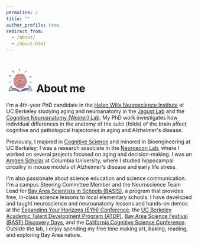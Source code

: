 ```yaml
---
permalink: /
title: ""
author_profile: true
redirect_from: 
  - /about/
  - /about.html
---
```


<h1><img src="/images/bookbrain_o.png" alt="brain graphic" width="75"/>  About me</h1>

I'm a 4th-year PhD candidate in the [Helen Wills Neuroscience Institute](https://neuroscience.berkeley.edu/) at UC Berkeley studying aging and neuroanatomy in the [Jagust Lab](https://jagustlab.neuro.berkeley.edu/) and the [Cognitive Neuroanatomy (Weiner) Lab](https://cnl.berkeley.edu/). My PhD work investigates how individual differences in the anatomy of the sulci (folds) of the brain affect cognitive and pathological trajectories in aging and Alzheimer's disease.

Previously, I majored in [Cognitive Science](https://cogsci.berkeley.edu/) and minored in Bioengineering at UC Berkeley; I was a research associate in the [Neuroecon Lab](https://neuroecon.berkeley.edu), where I worked on several projects focused on aging and decision-making. I was an [Amgen Scholar](https://biology.columbia.edu/content/amgen-scholars-program) at Columbia University, where I studied hippocampal circuitry in mouse models of Alzheimer's disease and early life stress. 

I'm also passionate about science education and science communication. I'm a campus Steering Committee Member and the Neuroscience Team Lead for [Bay Area Scientists in Schools (BASIS)](https://crscience.org/educators/basis/), a program that provides free, in-class science lessons to local elementary schools. I have developed and taught neuroscience and neuroanatomy lessons and hands-on demos at the [Expanding Your Horizons (EYH) Conference](https://eyh.berkeley.edu/), the [UC Berkeley Academic Talent Development Program (ATDP)](https://atdp.berkeley.edu/about/), [Bay Area Science Festival (BASF) Discovery Days](https://www.bayareasciencefestival.org/discovery-days-oracle-park/), and the [California Cognitive Science Conference](cogscicon.berkeley.edu). Outside the lab, I enjoy spending my free time making art, baking, reading, and exploring Bay Area nature.


